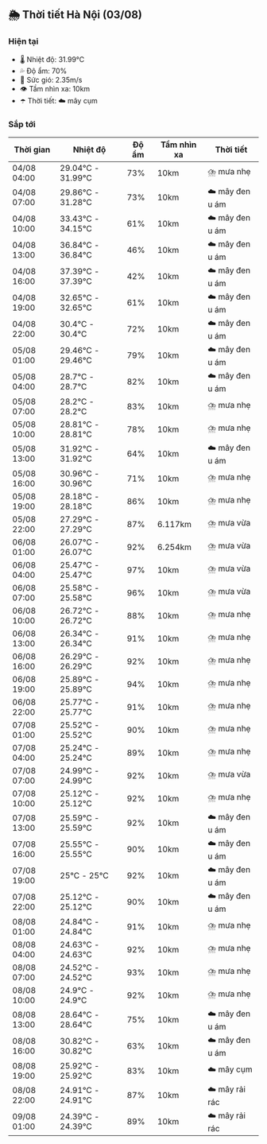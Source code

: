 ## 🌦️ Thời tiết Hà Nội (03/08)

### Hiện tại

- 🌡️ Nhiệt độ: 31.99℃
- 💦 Độ ẩm: 70%
- 💨 Sức gió: 2.35m/s
- 👁️ Tầm nhìn xa: 10km
- ☂️ Thời tiết: ☁️ mây cụm

### Sắp tới

| Thời gian | Nhiệt độ | Độ ẩm | Tầm nhìn xa | Thời tiết |
| --- | --- | --- | --- | --- |
| 04/08 04:00 | 29.04℃ - 31.99℃ | 73% | 10km | ⛈️ mưa nhẹ |
| 04/08 07:00 | 29.86℃ - 31.28℃ | 73% | 10km | ☁️ mây đen u ám |
| 04/08 10:00 | 33.43℃ - 34.15℃ | 61% | 10km | ☁️ mây đen u ám |
| 04/08 13:00 | 36.84℃ - 36.84℃ | 46% | 10km | ☁️ mây đen u ám |
| 04/08 16:00 | 37.39℃ - 37.39℃ | 42% | 10km | ☁️ mây đen u ám |
| 04/08 19:00 | 32.65℃ - 32.65℃ | 61% | 10km | ☁️ mây đen u ám |
| 04/08 22:00 | 30.4℃ - 30.4℃ | 72% | 10km | ☁️ mây đen u ám |
| 05/08 01:00 | 29.46℃ - 29.46℃ | 79% | 10km | ☁️ mây đen u ám |
| 05/08 04:00 | 28.7℃ - 28.7℃ | 82% | 10km | ☁️ mây đen u ám |
| 05/08 07:00 | 28.2℃ - 28.2℃ | 83% | 10km | ⛈️ mưa nhẹ |
| 05/08 10:00 | 28.81℃ - 28.81℃ | 78% | 10km | ⛈️ mưa nhẹ |
| 05/08 13:00 | 31.92℃ - 31.92℃ | 64% | 10km | ☁️ mây đen u ám |
| 05/08 16:00 | 30.96℃ - 30.96℃ | 71% | 10km | ⛈️ mưa nhẹ |
| 05/08 19:00 | 28.18℃ - 28.18℃ | 86% | 10km | ⛈️ mưa nhẹ |
| 05/08 22:00 | 27.29℃ - 27.29℃ | 87% | 6.117km | ⛈️ mưa vừa |
| 06/08 01:00 | 26.07℃ - 26.07℃ | 92% | 6.254km | ⛈️ mưa vừa |
| 06/08 04:00 | 25.47℃ - 25.47℃ | 97% | 10km | ⛈️ mưa vừa |
| 06/08 07:00 | 25.58℃ - 25.58℃ | 96% | 10km | ⛈️ mưa vừa |
| 06/08 10:00 | 26.72℃ - 26.72℃ | 88% | 10km | ⛈️ mưa nhẹ |
| 06/08 13:00 | 26.34℃ - 26.34℃ | 91% | 10km | ⛈️ mưa nhẹ |
| 06/08 16:00 | 26.29℃ - 26.29℃ | 92% | 10km | ⛈️ mưa nhẹ |
| 06/08 19:00 | 25.89℃ - 25.89℃ | 94% | 10km | ⛈️ mưa nhẹ |
| 06/08 22:00 | 25.77℃ - 25.77℃ | 91% | 10km | ⛈️ mưa nhẹ |
| 07/08 01:00 | 25.52℃ - 25.52℃ | 90% | 10km | ⛈️ mưa nhẹ |
| 07/08 04:00 | 25.24℃ - 25.24℃ | 89% | 10km | ⛈️ mưa nhẹ |
| 07/08 07:00 | 24.99℃ - 24.99℃ | 92% | 10km | ⛈️ mưa vừa |
| 07/08 10:00 | 25.12℃ - 25.12℃ | 92% | 10km | ⛈️ mưa nhẹ |
| 07/08 13:00 | 25.59℃ - 25.59℃ | 92% | 10km | ☁️ mây đen u ám |
| 07/08 16:00 | 25.55℃ - 25.55℃ | 90% | 10km | ☁️ mây đen u ám |
| 07/08 19:00 | 25℃ - 25℃ | 92% | 10km | ☁️ mây đen u ám |
| 07/08 22:00 | 25.12℃ - 25.12℃ | 90% | 10km | ☁️ mây đen u ám |
| 08/08 01:00 | 24.84℃ - 24.84℃ | 91% | 10km | ⛈️ mưa nhẹ |
| 08/08 04:00 | 24.63℃ - 24.63℃ | 92% | 10km | ⛈️ mưa nhẹ |
| 08/08 07:00 | 24.52℃ - 24.52℃ | 93% | 10km | ⛈️ mưa nhẹ |
| 08/08 10:00 | 24.9℃ - 24.9℃ | 92% | 10km | ⛈️ mưa nhẹ |
| 08/08 13:00 | 28.64℃ - 28.64℃ | 75% | 10km | ☁️ mây đen u ám |
| 08/08 16:00 | 30.82℃ - 30.82℃ | 63% | 10km | ☁️ mây đen u ám |
| 08/08 19:00 | 25.92℃ - 25.92℃ | 83% | 10km | ☁️ mây cụm |
| 08/08 22:00 | 24.91℃ - 24.91℃ | 87% | 10km | ☁️ mây rải rác |
| 09/08 01:00 | 24.39℃ - 24.39℃ | 89% | 10km | ☁️ mây rải rác |
